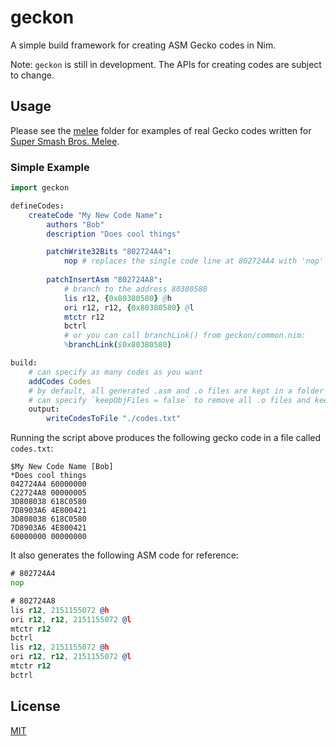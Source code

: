 # geckon

A simple build framework for creating ASM Gecko codes in Nim.

Note: `geckon` is still in development. The APIs for creating codes are subject to change.

## Usage

Please see the [melee](melee) folder for examples of real Gecko codes written for [Super Smash Bros. Melee](https://en.wikipedia.org/wiki/Super_Smash_Bros._Melee).

### Simple Example

```nim
import geckon

defineCodes:
    createCode "My New Code Name":
        authors "Bob"
        description "Does cool things"

        patchWrite32Bits "802724A4":
            nop # replaces the single code line at 802724A4 with 'nop'
        
        patchInsertAsm "802724A8":
            # branch to the address 80380580
            lis r12, {0x80380580} @h
            ori r12, r12, {0x80380580} @l
            mtctr r12
            bctrl
            # or you can call branchLink() from geckon/common.nim:
            %branchLink($0x80380580)

build:
    # can specify as many codes as you want
    addCodes Codes
    # by default, all generated .asm and .o files are kept in a folder called 'generated'
    # can specify `keepObjFiles = false` to remove all .o files and keep only .asm files
    output:
        writeCodesToFile "./codes.txt"
```
Running the script above produces the following gecko code in a file called `codes.txt`:
```
$My New Code Name [Bob]
*Does cool things
042724A4 60000000
C22724A8 00000005
3D808038 618C0580
7D8903A6 4E800421
3D808038 618C0580
7D8903A6 4E800421
60000000 00000000
```

It also generates the following ASM code for reference:
```asm
# 802724A4
nop
```
```asm
# 802724A8
lis r12, 2151155072 @h
ori r12, r12, 2151155072 @l
mtctr r12
bctrl
lis r12, 2151155072 @h
ori r12, r12, 2151155072 @l
mtctr r12
bctrl
```

## License

[MIT](https://choosealicense.com/licenses/mit/)

